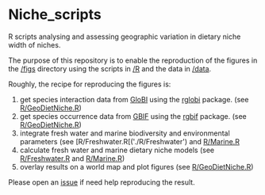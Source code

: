 # Niche_scripts
R scripts analysing and assessing geographic variation in dietary niche width of niches.

The purpose of this repository is to enable the reproduction of the figures in the [/figs](./figs) directory using the scripts in [/R](./R) and the data in [/data](./data). 

Roughly, the recipe for reproducing the figures is:

 1. get species interaction data from [GloBI](http://globalbioticinteractions.org) using the [rglobi](https://github.com/ropensci/rglobi) package. (see [R/GeoDietNiche.R](./R/GeoDietNiche.R))
 1. get species occurrence data from [GBIF](http://gbif.org) using the [rgbif](https://github.com/ropensci/rgbif) package. (see [R/GeoDietNiche.R](./R/GeoDietNiche.R))
 1. integrate fresh water and marine biodiversity and environmental parameters (see [R/Freshwater.R[('./R/Freshwater') and [R/Marine.R](./R/Marine.R)
 1. calculate fresh water and marine dietary niche models (see [R/Freshwater.R](./R/Freshwater.R) and [R/Marine.R](./R/Marine.R))
 1. overlay results on a world map and plot figures (see [R/GeoDietNiche.R](.R/GeoDietNiche.R))

Please open an [issue](https://github.com/BrianHayden/issues/new) if need help reproducing the result.
